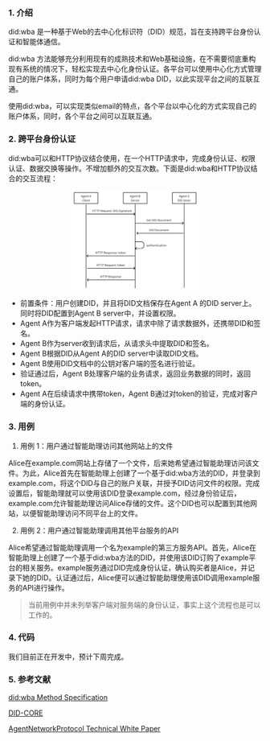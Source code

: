 
### 1. 介绍
did:wba 是一种基于Web的去中心化标识符（DID）规范，旨在支持跨平台身份认证和智能体通信。

did:wba 方法能够充分利用现有的成熟技术和Web基础设施，在不需要彻底重构现有系统的情况下，轻松实现去中心化身份认证。各平台可以使用中心化方式管理自己的账户体系，同时为每个用户申请did:wba DID，以此实现平台之间的互联互通。

使用did:wba，可以实现类似email的特点，各个平台以中心化的方式实现自己的账户体系，同时，各个平台之间可以互联互通。

### 2. 跨平台身份认证

did:wba可以和HTTP协议结合使用，在一个HTTP请求中，完成身份认证、权限认证、数据交换等操作。不增加额外的交互次数。下面是did:wba和HTTP协议结合的交互流程：

<p align="center">
  <img src="/images/cross-platform-authentication.png" width="50%" alt="跨平台身份认证流程"/>
</p>

- 前置条件：用户创建DID，并且将DID文档保存在Agent A 的DID server上。同时将DID配置到Agent B server中，并设置权限。
- Agent A作为客户端发起HTTP请求，请求中除了请求数据外，还携带DID和签名。
- Agent B作为server收到请求后，从请求头中提取DID和签名。
- Agent B根据DID从Agent A的DID server中读取DID文档。
- Agent B使用DID文档中的公钥对客户端的签名进行验证。
- 验证通过后，Agent B处理客户端的业务请求，返回业务数据的同时，返回token。
- Agent A在后续请求中携带token，Agent B通过对token的验证，完成对客户端的身份认证。

### 3. 用例

1. 用例 1：用户通过智能助理访问其他网站上的文件

Alice在example.com网站上存储了一个文件，后来她希望通过智能助理访问该文件。为此，Alice首先在智能助理上创建了一个基于did:wba方法的DID，并登录到example.com，将这个DID与自己的账户关联，并授予DID访问文件的权限。完成设置后，智能助理就可以使用该DID登录example.com，经过身份验证后，example.com允许智能助理访问Alice存储的文件。这个DID也可以配置到其他网站，以便智能助理访问不同平台上的文件。

2. 用例 2：用户通过智能助理调用其他平台服务的API

Alice希望通过智能助理调用一个名为example的第三方服务API。首先，Alice在智能助理上创建了一个基于did:wba方法的DID，并使用该DID订购了example平台的相关服务。example服务通过DID完成身份认证，确认购买者是Alice，并记录下她的DID。认证通过后，Alice便可以通过智能助理使用该DID调用example服务的API进行操作。

> 当前用例中并未列举客户端对服务端的身份认证，事实上这个流程也是可以工作的。


### 4. 代码

我们目前正在开发中，预计下周完成。

### 5. 参考文献

[did:wba Method Specification](https://github.com/chgaowei/AgentNetworkProtocol/blob/main/chinese/03-did%3Awba%E6%96%B9%E6%B3%95%E8%A7%84%E8%8C%83.md)

[DID-CORE](https://www.w3.org/TR/did-core/)

[AgentNetworkProtocol Technical White Paper](https://github.com/chgaowei/AgentNetworkProtocol/blob/main/chinese/01-AgentNetworkProtocol%E6%8A%80%E6%9C%AF%E7%99%BD%E7%9A%AE%E4%B9%A6.md)
